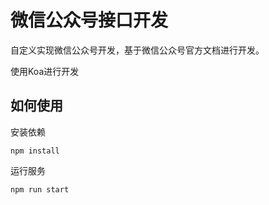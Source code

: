 # 微信公众号接口开发

自定义实现微信公众号开发，基于微信公众号官方文档进行开发。

使用Koa进行开发

## 如何使用

安装依赖

```
npm install
```

运行服务

```
npm run start
```

